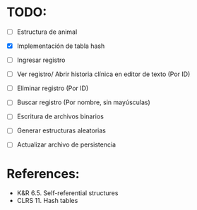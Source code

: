 # TODO:

- [ ] Estructura de animal
 
- [X] Implementación de tabla hash

- [ ] Ingresar registro

- [ ] Ver registro/ Abrir historia clínica en editor de texto (Por ID)

- [ ] Eliminar registro (Por ID)

- [ ] Buscar registro (Por nombre, sin mayúsculas)

- [ ] Escritura de archivos binarios

- [ ] Generar estructuras aleatorias

- [ ] Actualizar archivo de persistencia

 # References:
 * K&R 6.5. Self-referential structures
 * CLRS 11. Hash tables
